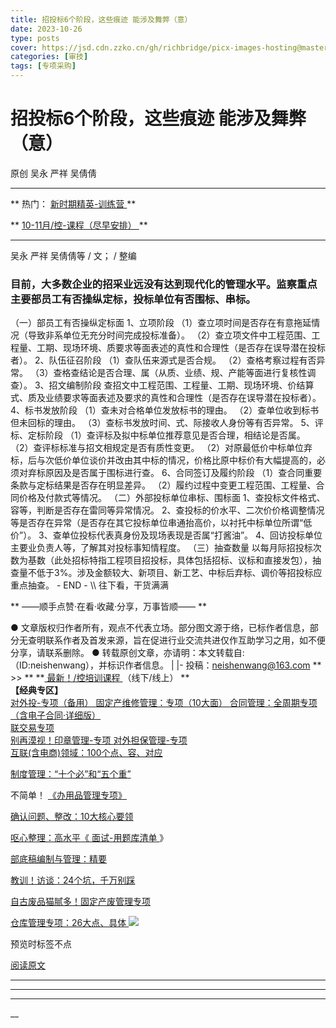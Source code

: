 ```yaml
---
title: 招投标6个阶段，这些痕迹 能涉及舞弊（意）
date: 2023-10-26
type: posts
cover: https://jsd.cdn.zzko.cn/gh/richbridge/picx-images-hosting@master/thumbnail/技.jpg
categories: [审技]
tags: [专项采购]
---
```


#  招投标6个阶段，这些痕迹 能涉及舞弊（意）

原创  吴永 严祥 吴倩倩  [  ](javascript:void\(0\);)

__ _ _ _ _

** 热门： [ 新时期精英-训练营
](http://mp.weixin.qq.com/s?__biz=MzIxMTM3ODE1OQ==&mid=2247511875&idx=4&sn=02998eabad9227f2ea024a092e5fb22e&chksm=9754a5c3a0232cd5af2ad39b80996b1c45f6256325f94f97a679fbc911767028dbf6c71f8cfc&scene=21#wechat_redirect)
**

** [ 10-11月/控-课程（尽早安排）
](http://mp.weixin.qq.com/s?__biz=MzIxMTM3ODE1OQ==&mid=2247511875&idx=5&sn=df089bdf1c743bdebb5833187c4da971&chksm=9754a5c3a0232cd5f0e82f236ff333a4ff4b318b711a4f9d1e722f15d1f88680f2a4b39b5edf&scene=21#wechat_redirect)
**

* * *

吴永 严祥 吴倩倩等  / 文； / 整编

###  目前，大多数企业的招采业远没有达到现代化的管理水平。监察重点主要部员工有否操纵定标，投标单位有否围标、串标。  

（一）部员工有否操纵定标面  1、立项阶段  （1）查立项时间是否存在有意拖延情况（导致非系单位无充分时间完成投标准备）。
（2）查立项文件中工程范围、工程量、工期、现场环境、质要求等面表述的真性和合理性（是否存在误导潜在投标者）。  2、队伍征召阶段
（1）查队伍来源式是否合规。  （2）查格考察过程有否异常。
（3）查格查结论是否合理、属（从质、业绩、规、产能等面进行复核性调查）。  3、招文编制阶段
查招文中工程范围、工程量、工期、现场环境、价结算式、质及业绩要求等面表述及要求的真性和合理性（是否存在误导潜在投标者）。  4、标书发放阶段
（1）查未对合格单位发放标书的理由。  （2）查单位收到标书但未回标的理由。  （3）查标书发放时间、式、际接收人身份等有否异常。
5、评标、定标阶段  （1）查评标及拟中标单位推荐意见是否合理，相结论是否属。  （2）查评标标准与招文相规定是否有质性变更。
（2）对原最低价中标单位弃标，后与次低价单位谈价并改由其中标的情况，价格比原中标价有大幅提高的，必须对弃标原因及是否属于围标进行查。
6、合同签订及履约阶段  （1）查合同重要条款与定标结果是否存在明显差异。  （2）履约过程中变更工程范围、工程量、合同价格及付款式等情况。
（二）外部投标单位串标、围标面  1、查投标文件格式、容等，判断是否存在雷同等异常情况。
2、查投标的价水平、二次价价格调整情况等是否存在异常（是否存在其它投标单位串通抬高价，以衬托中标单位所谓“低价”）。
3、查单位投标代表真身份及现场表现是否属“打酱油”。  4、回访投标单位主要业负责人等，了解其对投标事知情程度。  （三）抽查数量
以每月际招投标次数为基数（此处招标特指工程项目招投标，具体包括招标、议标和直接发包），抽查量不低于3%。涉及金额较大、新项目、新工艺、中标后弃标、调价等招投标应重点抽查。
\- END - \\\ 往下看，干货满满

** ——顺手点赞·在看·收藏·分享，万事皆顺——  **

●
文章版权归作者所有，观点不代表立场。部分图文源于络，已标作者信息，部分无查明联系作者及首发来源，旨在促进行业交流共进仅作互助学习之用，如不便分享，请联系删除。
● 转载原创文章，亦请明：本文转载自:（ID:neishenwang），并标识作者信息。 | |-
投稿：neishenwang@163.com  ** >> ** **[ 最新！/控培训课程
](http://mp.weixin.qq.com/s?__biz=MzIxMTM3ODE1OQ==&mid=2247510759&idx=1&sn=20cab0c1b2d3d386c552ef7dfe7b0a94&chksm=9754a067a02329710887bc4c18fa43487618579b80e3ce7e6bb8a07d9a480f462a7a7456573f&scene=21#wechat_redirect)
（线下/线上） **  
**【经典专区】**  
[ 对外投-专项（备用）
](http://mp.weixin.qq.com/s?__biz=MzIxMTM3ODE1OQ==&mid=2247507501&idx=1&sn=957eba1bc8b78a9e0e8e99709bf1e608&chksm=9754d4ada0235dbb16aca709de3741458013c8a368889f19928da917c05281a796ccc384978b&scene=21#wechat_redirect)
[ 固定产维修管理：专项（10大面）
](http://mp.weixin.qq.com/s?__biz=MzIxMTM3ODE1OQ==&mid=2247511323&idx=1&sn=4a690dcd693ba693aec92b97bc6d09e3&chksm=9754a79ba0232e8dfaf611ad451d69b4619efc5e07269f5dc67f536791f4e3086522d1cb3f46&scene=21#wechat_redirect)
[ 合同管理：全周期专项（含电子合同·详细版）
](http://mp.weixin.qq.com/s?__biz=MzIxMTM3ODE1OQ==&mid=2247511399&idx=1&sn=b0c7be7f298b9a5fc7547ac63680faf2&chksm=9754a7e7a0232ef1ec285ce429e7c9f0d3e74625c931c0be56f63084f826ae2cbb469987aeef&scene=21#wechat_redirect)  
[ 联交易专项
](http://mp.weixin.qq.com/s?__biz=MzIxMTM3ODE1OQ==&mid=2247508469&idx=2&sn=cd40e6c2a20fdad6bfd62fc97c3591a9&chksm=9754ab75a0232263a3e46f978ad3f1f507460bba8a0c2f5ce0fae3a0e973e0f690a1c55d100e&scene=21#wechat_redirect)  
[ 别再漠视！印章管理-专项
](http://mp.weixin.qq.com/s?__biz=MzIxMTM3ODE1OQ==&mid=2247507924&idx=1&sn=5aa3028f90b865663ef34b6002a7121c&chksm=9754d554a0235c429e5e2d3752f71193209aa007ee57f2966facface0b8642d87b7d47acaf8e&scene=21#wechat_redirect)
[ 对外担保管理-专项
](http://mp.weixin.qq.com/s?__biz=MzIxMTM3ODE1OQ==&mid=2247508115&idx=2&sn=26ca29cee8507e601f2c6daa2332d78e&chksm=9754aa13a0232305ba1c36dbbd6ee20ab380db6ce50fdc0b376b1c4223de4ce3b3a2fdefebd2&scene=21#wechat_redirect)  
[ 互联(含电商)领域：100个点、容、对应
](http://mp.weixin.qq.com/s?__biz=MzIxMTM3ODE1OQ==&mid=2247506458&idx=1&sn=d83c71344a6a052e677cc2cb56acab50&chksm=9754d09aa023598c2424f061bd1a1d91ffdba8d0ca8492ff33845d4f77098182e9f058c9dc6c&scene=21#wechat_redirect)

[ 制度管理：“十个必”和“五个重”
](http://mp.weixin.qq.com/s?__biz=MzIxMTM3ODE1OQ==&mid=2247503600&idx=1&sn=8181ca22c6d4018a07a6cef9797bca63&chksm=9754c470a0234d66ab286ffc77a796df6c0b0f8eb9943c991d994672a9c60a85dea0d839c376&scene=21#wechat_redirect)

不简单！ [ 《办用品管理专项》
](http://mp.weixin.qq.com/s?__biz=MzIxMTM3ODE1OQ==&mid=2247505501&idx=1&sn=e0bb3ef5c2f8018299ae59fde6be8c76&chksm=9754dcdda02355cb81b079ade61713c5350a2bdec20d99ac7132683a98a3f48a937fcc33cada&scene=21#wechat_redirect)

[ 确认问题、整改：10大核心要领
](http://mp.weixin.qq.com/s?__biz=MzIxMTM3ODE1OQ==&mid=2247505104&idx=1&sn=f71eaa08f55af4991e37d5d484b020e4&chksm=9754de50a023574644a0a072d274ae5cc3b2e3de7e31aac2b1499ab8b66627d51892010111c0&scene=21#wechat_redirect)

[ 呕心整理：高水平《
](http://mp.weixin.qq.com/s?__biz=MzIxMTM3ODE1OQ==&mid=2247503750&idx=1&sn=ee25b0679e0e30de08c5959431f59e95&chksm=9754c506a0234c10d9e7ddbabb7a9d01f8726f3b97b64db733aa5fe2b6a47f7c09e298d9d3c9&scene=21#wechat_redirect)
[ 面试-用题库清单
](http://mp.weixin.qq.com/s?__biz=MzIxMTM3ODE1OQ==&mid=2247503750&idx=1&sn=ee25b0679e0e30de08c5959431f59e95&chksm=9754c506a0234c10d9e7ddbabb7a9d01f8726f3b97b64db733aa5fe2b6a47f7c09e298d9d3c9&scene=21#wechat_redirect)
》

[ 部底稿编制与管理：精要
](http://mp.weixin.qq.com/s?__biz=MzIxMTM3ODE1OQ==&mid=2247504176&idx=1&sn=506a83c56f7067391d884f4a15c52e3c&chksm=9754dbb0a02352a6822974397989af25a2a3c2724d9f832354534eb7b8407bbd40edf149edc8&scene=21#wechat_redirect)

[ 教训！访谈：24个坑，千万别踩
](http://mp.weixin.qq.com/s?__biz=MzIxMTM3ODE1OQ==&mid=2247505625&idx=1&sn=99a5f3e79e84ae8e328a2e32ba9c4421&chksm=9754dc59a023554f5d100bc060dea1ecb3dc1550d76f66f795d8dbde526b0b3305a202dadde7&scene=21#wechat_redirect)

[ 自古废品猫腻多！固定产废管理专项
](http://mp.weixin.qq.com/s?__biz=MzIxMTM3ODE1OQ==&mid=2247506257&idx=1&sn=28e6c29d862a3b2141a81052770de9c5&chksm=9754d3d1a0235ac71c6b47b9d7ae01199a019f7a4cadb7fcf68699d700c8f0ba255bb7b4f80a&scene=21#wechat_redirect)

[ 仓库管理专项：26大点、具体
](http://mp.weixin.qq.com/s?__biz=MzIxMTM3ODE1OQ==&mid=2247511557&idx=1&sn=8856e0fe8e4a9c3b784c12e0904f663c&chksm=9754a485a0232d9392caea44132da503f5c09cf7d187c50e0f298b39cbe232a087c1f3dad954&scene=21#wechat_redirect)
![](https://mmbiz.qpic.cn/mmbiz_png/OphficJUUiaJ54aVCY4pBQvVEbvI6AFqPw6XCDBGtNKZrKvoSBsSzQQ33YelxDmhk8DqtFPrlyyLlqoOI3euPw9g/640?wx_fmt=png&from=appmsg)

预览时标签不点

[ 阅读原文 ](javascript:;)









****



****



****





__









